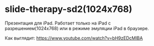 # slide-therapy-sd2(1024x768)

Презентация для iPad.
Работает только на iPad с разрешением(1024x768) или в режиме эмуляции iPad в браузере.

Как выглядит: https://www.youtube.com/watch?v=bH9zEDcMlBA
